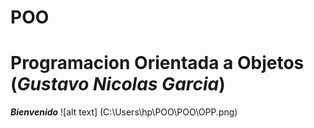 # POO
 # __Programacion Orientada a Objetos__ (*Gustavo Nicolas Garcia*)
 __*Bienvenido*__ 
 ![alt text] (C:\Users\hp\POO\POO\OPP.png)
